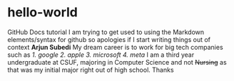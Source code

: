 # hello-world
GitHub Docs tutorial
 I am trying to get used to using the Markdown elements/syntax for github so apologies if I start writing things out of context
**Arjun Subedi**
My dream career is to work for big tech companies such as 
*1. google
2. apple
3. microsoft
4.  meta*
I am a third year undergraduate at CSUF, majoring in Computer Science and not ~~Nursing~~ as that was my initial major right out of high school.
Thanks

